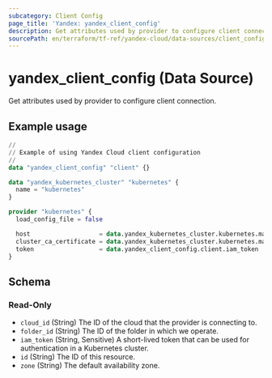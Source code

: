 ```yaml
---
subcategory: Client Config
page_title: 'Yandex: yandex_client_config'
description: Get attributes used by provider to configure client connection.
sourcePath: en/terraform/tf-ref/yandex-cloud/data-sources/client_config.md
---
```


# yandex_client_config (Data Source)

Get attributes used by provider to configure client connection.

## Example usage

```terraform
//
// Example of using Yandex Cloud client configuration
//
data "yandex_client_config" "client" {}

data "yandex_kubernetes_cluster" "kubernetes" {
  name = "kubernetes"
}

provider "kubernetes" {
  load_config_file = false

  host                   = data.yandex_kubernetes_cluster.kubernetes.master.0.external_v4_endpoint
  cluster_ca_certificate = data.yandex_kubernetes_cluster.kubernetes.master.0.cluster_ca_certificate
  token                  = data.yandex_client_config.client.iam_token
}
```

<!-- schema generated by tfplugindocs -->
## Schema

### Read-Only

- `cloud_id` (String) The ID of the cloud that the provider is connecting to.
- `folder_id` (String) The ID of the folder in which we operate.
- `iam_token` (String, Sensitive) A short-lived token that can be used for authentication in a Kubernetes cluster.
- `id` (String) The ID of this resource.
- `zone` (String) The default availability zone.
